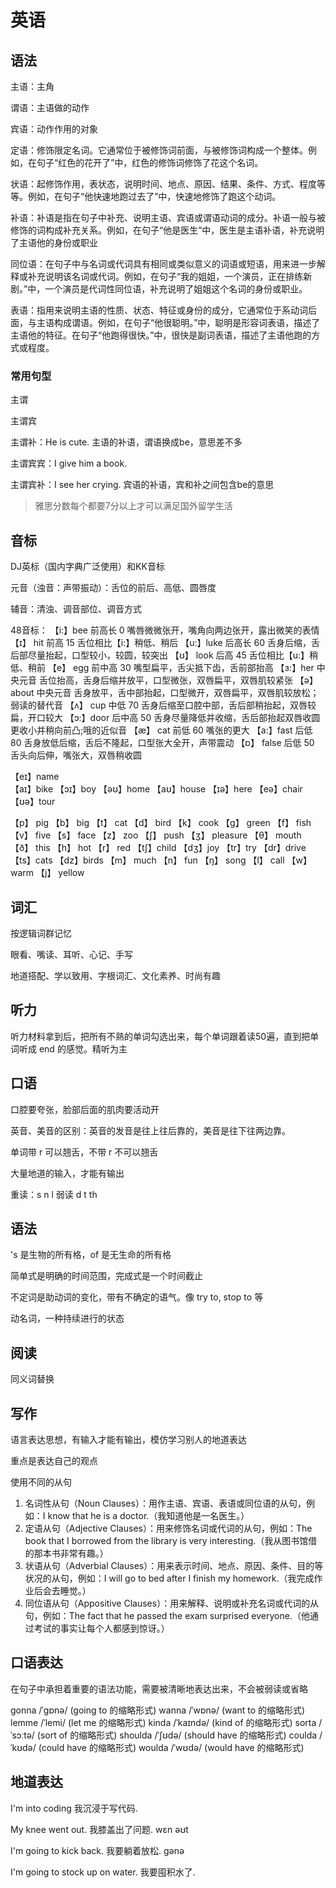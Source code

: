 # 英语

## 语法

主语：主角

谓语：主语做的动作

宾语：动作作用的对象

定语：修饰限定名词。它通常位于被修饰词前面，与被修饰词构成一个整体。例如，在句子“红色的花开了”中，红色的修饰词修饰了花这个名词。

状语：起修饰作用，表状态，说明时间、地点、原因、结果、条件、方式、程度等等。例如，在句子“他快速地跑过去了”中，快速地修饰了跑这个动词。

补语：补语是指在句子中补充、说明主语、宾语或谓语动词的成分。补语一般与被修饰的词构成补充关系。例如，在句子“他是医生”中，医生是主语补语，补充说明了主语他的身份或职业

同位语：在句子中与名词或代词具有相同或类似意义的词语或短语，用来进一步解释或补充说明该名词或代词。例如，在句子“我的姐姐，一个演员，正在排练新剧。”中，一个演员是代词性同位语，补充说明了姐姐这个名词的身份或职业。

表语：指用来说明主语的性质、状态、特征或身份的成分，它通常位于系动词后面，与主语构成谓语。例如，在句子“他很聪明。”中，聪明是形容词表语，描述了主语他的特征。在句子“他跑得很快。”中，很快是副词表语，描述了主语他跑的方式或程度。

### 常用句型

主谓

主谓宾

主谓补：He is cute.  主语的补语，谓语换成be，意思差不多

主谓宾宾：I give him a book.

主谓宾补：I see her crying.  宾语的补语，宾和补之间包含be的意思


> 雅思分数每个都要7分以上才可以满足国外留学生活

## 音标

DJ英标（国内字典广泛使用）和KK音标

元音（浊音：声带振动）：舌位的前后、高低、圆唇度

辅音：清浊、调音部位、调音方式

48音标：
【i:】bee   前高长 0    嘴唇微微张开，嘴角向两边张开，露出微笑的表情    
【ɪ】 hit   前高 15     舌位相比【i:】稍低、稍后
【u:】luke  后高长 60   舌身后缩，舌后部尽量抬起，口型较小，较圆，较突出
【ʊ】 look  后高 45     舌位相比【u:】稍低、稍前
【e】 egg   前中高 30   嘴型扁平，舌尖抵下齿，舌前部抬高
【ɜ:】her   中央元音    舌位抬高，舌身后缩并放平，口型微张，双唇扁平，双唇肌较紧张
【ə】 about 中央元音    舌身放平，舌中部抬起，口型微开，双唇扁平，双唇肌较放松；弱读的替代音
【ʌ】 cup   中低 70     舌身后缩至口腔中部，舌后部稍抬起，双唇较扁，开口较大
【ɔ:】door  后中高 50   舌身尽量降低并收缩，舌后部抬起双唇收圆更收小并稍向前凸;哦的近似音
【æ】 cat   前低 60     嘴张的更大
【a:】fast  后低 80     舌身放低后缩，舌后不隆起，口型张大全开，声带震动
【ɒ】 false 后低 50     舌头向后伸，嘴张大，双唇稍收圆

【eɪ】name              
【aɪ】bike 
【ɔɪ】boy
【əʊ】home
【aʊ】house
【ɪə】here
【eə】chair
【ʊə】tour

【p】 pig
【b】 big
【t】 cat
【d】 bird
【k】 cook
【g】 green
【f】 fish        
【v】 five
【s】 face
【z】 zoo
【ʃ】 push
【ʒ】 pleasure
【θ】 mouth
【ð】 this
【h】 hot
【r】 red
【tʃ】child
【dʒ】joy
【tr】try
【dr】drive
【ts】cats
【dz】birds
【m】 much
【n】 fun
【ŋ】 song
【l】 call
【w】 warm
【j】 yellow



## 词汇

按逻辑词群记忆

眼看、嘴读、耳听、心记、手写

地道搭配、学以致用、字根词汇、文化素养、时尚有趣

## 听力

听力材料拿到后，把所有不熟的单词勾选出来，每个单词跟着读50遍，直到把单词听成 end 的感觉。精听为主

## 口语

口腔要夸张，脸部后面的肌肉要活动开

英音、美音的区别：英音的发音是往上往后靠的，美音是往下往两边靠。

单词带 r 可以翘舌，不带 r 不可以翘舌

大量地道的输入，才能有输出

重读：s n l    弱读 d t th

## 语法

's 是生物的所有格，of 是无生命的所有格

简单式是明确的时间范围，完成式是一个时间截止

不定词是助动词的变化，带有不确定的语气。像 try to, stop to 等 

动名词，一种持续进行的状态



## 阅读

同义词替换

## 写作

语言表达思想，有输入才能有输出，模仿学习别人的地道表达

重点是表达自己的观点

使用不同的从句
1. 名词性从句（Noun Clauses）：用作主语、宾语、表语或同位语的从句，例如：I know that he is a doctor.（我知道他是一名医生。）
2. 定语从句（Adjective Clauses）：用来修饰名词或代词的从句，例如：The book that I borrowed from the library is very interesting.（我从图书馆借的那本书非常有趣。）
3. 状语从句（Adverbial Clauses）：用来表示时间、地点、原因、条件、目的等状况的从句，例如：I will go to bed after I finish my homework.（我完成作业后会去睡觉。）
4. 同位语从句（Appositive Clauses）：用来解释、说明或补充名词或代词的从句，例如：The fact that he passed the exam surprised everyone.（他通过考试的事实让每个人都感到惊讶。）

## 口语表达

在句子中承担着重要的语法功能，需要被清晰地表达出来，不会被弱读或省略

gonna /ˈɡɒnə/ (going to 的缩略形式)
wanna /ˈwɒnə/ (want to 的缩略形式)
lemme /ˈlemi/ (let me 的缩略形式)
kinda /ˈkaɪndə/ (kind of 的缩略形式)
sorta /ˈsɔːtə/ (sort of 的缩略形式)
shoulda /ˈʃʊdə/ (should have 的缩略形式)
coulda /ˈkʊdə/ (could have 的缩略形式)
woulda /ˈwʊdə/ (would have 的缩略形式)

## 地道表达

I'm into coding  我沉浸于写代码.

My knee went out.   我膝盖出了问题.     wɛn əʊt

I'm going to kick back. 我要躺着放松.   ɡənə 

I'm going to stock up on water.  我要囤积水了.

